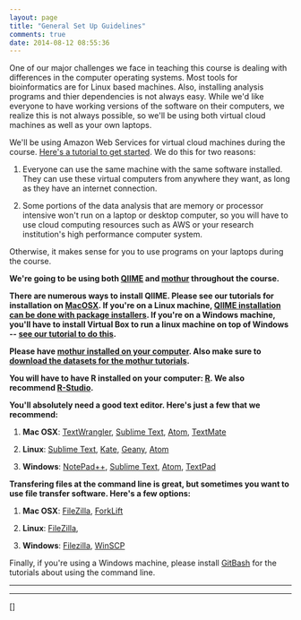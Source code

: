 ```yaml
---
layout: page
title: "General Set Up Guidelines"
comments: true
date: 2014-08-12 08:55:36
---
```


One of our major challenges we face in teaching this course is dealing with differences in the computer operating systems.  Most tools for bioinformatics are for Linux based machines.  Also, installing analysis programs and thier dependencies is not always easy.  While we'd like everyone to have working versions of the software on their computers, we realize this is not always possible, so we'll be using both virtual cloud machines as well as your own laptops.  

We'll be using Amazon Web Services for virtual cloud machines during the course.  [Here's a tutorial to get started](https://edamame-course.github.io/docs/intro_to_ec2_instance.html).  We do this for two reasons:

1. Everyone can use the same machine with the same software installed.  They can use these virtual computers from anywhere they want, as long as they have an internet connection.

2. Some portions of the data analysis that are memory or processor intensive won't run on a laptop or desktop computer, so you will have to use cloud computing resources such as AWS or your research institution's high performance computer system.

Otherwise, it makes sense for you to use programs on your laptops during the course.

**We're going to be using both [QIIME](http://qiime.org/) and [mothur](http://www.mothur.org/) throughout the course.**

**There are numerous ways to install QIIME.  Please see our tutorials for installation on [MacOSX](https://edamame-course.github.io/docs/extra/macqiime_installation.html).  If you're on a Linux machine, [QIIME installation can be done with package installers](https://github.com/qiime/qiime-deploy).  If you're on a Windows machine, you'll have to install Virtual Box to run a linux machine on top of Windows -- [see our tutorial to do this](https://edamame-course.github.io/docs/QIIME_VB_for_Windows.html).**

**Please have [mothur installed on your computer](http://www.mothur.org/wiki/Installation).  Also make sure to [download the datasets for the mothur tutorials](http://www.mothur.org/wiki/MiSeq_SOP).**

**You will have to have R installed on your computer: [R](http://www.r-project.org/).  We also recommend [R-Studio](http://www.rstudio.com/).**

**You'll absolutely need a good text editor.  Here's just a few that we recommend:**

1. **Mac OSX**: [TextWrangler](http://www.barebones.com/products/textwrangler/), [Sublime Text](http://www.sublimetext.com/), [Atom](https://atom.io/), [TextMate](http://macromates.com/)

2. **Linux**: [Sublime Text](http://www.sublimetext.com/), [Kate](http://kate-editor.org/), [Geany](http://www.geany.org/), [Atom](https://atom.io/)

3. **Windows**: [NotePad++](http://notepad-plus-plus.org/), [Sublime Text](http://www.sublimetext.com/), [Atom](https://atom.io/), [TextPad](https://www.textpad.com/)

**Transfering files at the command line is great, but sometimes you want to use file transfer software.  Here's a few options:**

1. **Mac OSX**: [FileZilla](https://filezilla-project.org/), [ForkLift](http://www.binarynights.com/forklift/)

2. **Linux**: [FileZilla](https://filezilla-project.org/),

3. **Windows**: [Filezilla](https://filezilla-project.org/), [WinSCP](http://winscp.net/download/winscp554setup.exe)

Finally, if you're using a Windows machine, please install [GitBash](http://git-scm.com/downloads) for the tutorials about using the command line.


----------------------------------------------------
----------------------------------------------------
[]
